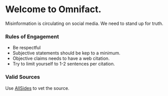 # Welcome to Omnifact.

Misinformation is circulating on social media. We need to stand up for truth. 

### Rules of Engagement

- Be respectful
- Subjective statements should be kep to a minimum.
- Objective claims needs to have a web citation.
- Try to limit yourself to 1-2 sentences per citation.

### Valid Sources

Use [AllSides](https://www.allsides.com/unbiased-balanced-news) to vet the source.
